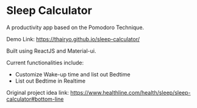 # Sleep Calculator

A productivity app based on the Pomodoro Technique.

Demo Link: https://thairyo.github.io/sleep-calculator/

Built using ReactJS and Material-ui.

Current functionalities include:

- Customize Wake-up time and list out Bedtime
- List out Bedtime in Realtime

Original project idea link: https://www.healthline.com/health/sleep/sleep-calculator#bottom-line
